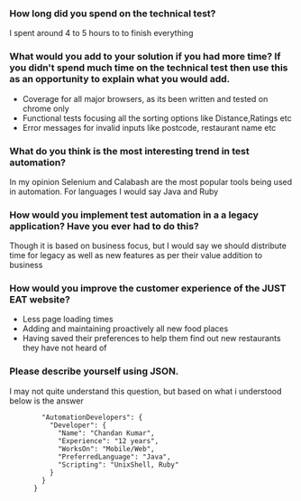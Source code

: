 ### How long did you spend on the technical test? 
I spent around 4 to 5 hours to to finish everything 

### What would you add to your solution if you had more time? If you didn't spend much time on the technical test then use this as an opportunity to explain what you would add.
* Coverage for all major browsers, as its been written and tested on chrome only 
* Functional tests focusing all the sorting options like Distance,Ratings etc
* Error messages for invalid inputs like postcode, restaurant name etc

### What do you think is the most interesting trend in test automation?
In my opinion Selenium and Calabash are the most popular tools being used in automation. For languages I would say Java and Ruby

### How would you implement test automation in a a legacy application? Have you ever had to do this?
Though it is based on business focus, but I would say we should distribute time for legacy as well as new features as per their value addition to business 

### How would you improve the customer experience of the JUST EAT website?
* Less page loading times
* Adding and maintaining proactively all new food places
* Having saved their preferences to help them find out new restaurants they have not heard of 

### Please describe yourself using JSON.
I may not quite understand this question, but based on what i understood below is the answer
```{
        "AutomationDevelopers": {
          "Developer": {
            "Name": "Chandan Kumar",
            "Experience": "12 years",
            "WorksOn": "Mobile/Web",
            "PreferredLanguage": "Java",
            "Scripting": "UnixShell, Ruby"
          }
        }
      }